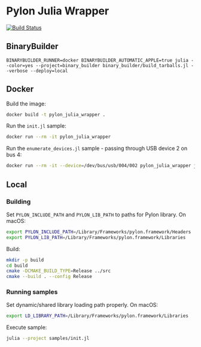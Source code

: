 # Pylon Julia Wrapper

[![Build Status](https://travis-ci.com/IHPSystems/pylon_julia_wrapper.svg?branch=master)](https://travis-ci.com/IHPSystems/pylon_julia_wrapper)

## BinaryBuilder
```
BINARYBUILDER_RUNNER=docker BINARYBUILDER_AUTOMATIC_APPLE=true julia --color=yes --project=binary_builder binary_builder/build_tarballs.jl --verbose --deploy=local
```

## Docker
Build the image:
```sh
docker build -t pylon_julia_wrapper .
```

Run the `init.jl` sample:
```sh
docker run --rm -it pylon_julia_wrapper
```

Run the `enumerate_devices.jl` sample - passing through USB device 2 on bus 4:
```sh
docker run --rm -it --device=/dev/bus/usb/004/002 pylon_julia_wrapper julia --project samples/enumerate_devices.jl
```

## Local

### Building

Set `PYLON_INCLUDE_PATH` and `PYLON_LIB_PATH` to paths for Pylon library. On macOS:
```sh
export PYLON_INCLUDE_PATH=/Library/Frameworks/pylon.framework/Headers
export PYLON_LIB_PATH=/Library/Frameworks/pylon.framework/Libraries
```
Build:
```sh
mkdir -p build
cd build
cmake -DCMAKE_BUILD_TYPE=Release ../src
cmake --build . --config Release
```

### Running samples
Set dynamic/shared library loading path properly. On macOS:
```sh
export LD_LIBRARY_PATH=/Library/Frameworks/pylon.framework/Libraries
```
Execute sample:
```sh
julia --project samples/init.jl
```
